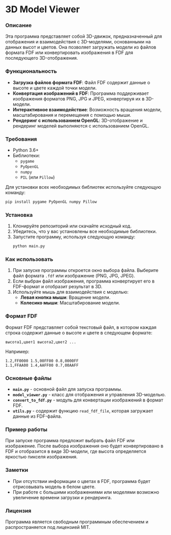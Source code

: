 # 3D Model Viewer

### Описание
Эта программа представляет собой 3D-движок, предназначенный для отображения и взаимодействия с 3D-моделями, основанными на данных высот и цветов. Она позволяет загружать модели из файлов формата FDF или конвертировать изображения в FDF для последующего 3D-отображения.

### Функциональность
- **Загрузка файлов формата FDF**: Файл FDF содержит данные о высоте и цвете каждой точки модели.
- **Конвертация изображений в FDF**: Программа поддерживает изображения форматов PNG, JPG и JPEG, конвертируя их в 3D-модели.
- **Интерактивное взаимодействие**: Возможность вращения модели, масштабирования и перемещения с помощью мыши.
- **Рендеринг с использованием OpenGL**: 3D-отображение и рендеринг моделей выполняются с использованием OpenGL.

### Требования
- Python 3.6+
- Библиотеки:
  - `pygame`
  - `PyOpenGL`
  - `numpy`
  - `PIL` (или `Pillow`)

Для установки всех необходимых библиотек используйте следующую команду:
```bash
pip install pygame PyOpenGL numpy Pillow
```

### Установка
1. Клонируйте репозиторий или скачайте исходный код.
2. Убедитесь, что у вас установлены все необходимые библиотеки.
3. Запустите программу, используя следующую команду:
   ```bash
   python main.py
   ```

### Как использовать
1. При запуске программы откроется окно выбора файла. Выберите файл формата `.fdf` или изображение (PNG, JPG, JPEG).
2. Если выбран файл изображения, программа конвертирует его в FDF-формат и отобразит результат в 3D.
3. Используйте мышь для взаимодействия с моделью:
   - **Левая кнопка мыши**: Вращение модели.
   - **Колесико мыши**: Масштабирование модели.

### Формат FDF
Формат FDF представляет собой текстовый файл, в котором каждая строка содержит данные о высоте и цвете в следующем формате:
```
высота1,цвет1 высота2,цвет2 ...
```
Например:
```
1.2,FF0000 1.5,00FF00 0.8,0000FF
1.1,FFAA00 1.4,AAFF00 0.7,00AAFF
```

### Основные файлы
- **`main.py`** - основной файл для запуска программы.
- **`model_viewer.py`** - класс для отображения и управления 3D-моделью.
- **`convert_to_fdf.py`** - модуль для конвертации изображений в формат FDF.
- **`utils.py`** - содержит функцию `read_fdf_file`, которая загружает данные из FDF-файла.

### Пример работы
При запуске программа предложит выбрать файл FDF или изображение. После выбора изображения оно будет конвертировано в FDF и отобразится в виде 3D-модели, где высота определяется яркостью пикселя изображения.

### Заметки
- При отсутствии информации о цветах в FDF, программа будет отрисовывать модель в белом цвете.
- При работе с большими изображениями или моделями возможно увеличение времени загрузки и рендеринга.

### Лицензия
Программа является свободным программным обеспечением и распространяется под лицензией MIT.


